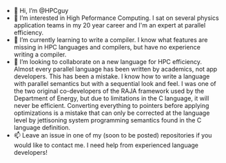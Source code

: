 - 👋 Hi, I’m @HPCguy
- 👀 I’m interested in High Peformance Computing.  I sat on several physics application teams in my 20 year career and I'm an expert at parallel efficiency. 
- 🌱 I’m currently learning to write a compiler.  I know what features are missing in HPC languages and compilers, but have no experience writing a compiler.
- 💞️ I’m looking to collaborate on a new language for HPC efficiency.  Almost every parallel language has been written by academics, not app developers. This has been a mistake.  I know how to write a language with parallel semantics but with a sequential look and feel.  I was one of the two original co-developers of the RAJA framework used by the Department of Energy, but due to limitations in the C language, it will never be efficient.  Converting everything to pointers before applying optimizations is a mistake that can only be corrected at the language level by jettisoning system programming semantics found in the C language definition.
- 📫 Leave an issue in one of my (soon to be posted) repositories if you would like to contact me.  I need help from experienced language developers!

<!---
HPCguy/HPCguy is a ✨ special ✨ repository because its `README.md` (this file) appears on your GitHub profile.
You can click the Preview link to take a look at your changes.
--->
